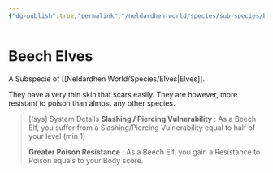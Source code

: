 ```yaml
---
{"dg-publish":true,"permalink":"/neldardhen-world/species/sub-species/beech-elves/"}
---
```


# Beech Elves
A Subspecie of [[Neldardhen World/Species/Elves\|Elves]].

They have a very thin skin that scars easily. They are however, more resistant to poison than almost any other species.

> [!sys] System Details
> **Slashing / Piercing Vulnerability** : As a Beech Elf, you suffer from a Slashing/Piercing Vulnerability equal to half of your level (min 1)
> 
> **Greater Poison Resistance** : As a Beech Elf, you gain a Resistance to Poison equals to your Body score. 